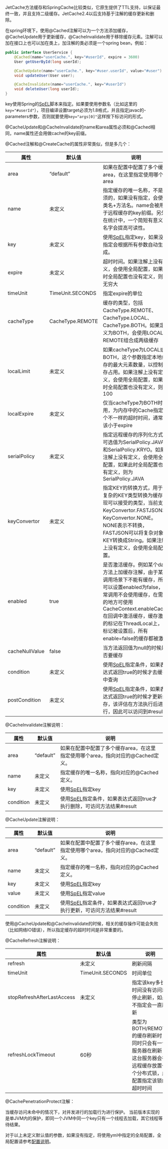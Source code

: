
JetCache方法缓存和SpringCache比较类似，它原生提供了TTL支持，以保证最终一致，并且支持二级缓存。JetCache2.4以后支持基于注解的缓存更新和删除。

在spring环境下，使用@Cached注解可以为一个方法添加缓存，@CacheUpdate用于更新缓存，@CacheInvalidate用于移除缓存元素。注解可以加在接口上也可以加在类上，加注解的类必须是一个spring bean，例如：
```java
public interface UserService {
    @Cached(name="userCache.", key="#userId", expire = 3600)
    User getUserById(long userId);

    @CacheUpdate(name="userCache.", key="#user.userId", value="#user")
    void updateUser(User user);

    @CacheInvalidate(name="userCache.", key="#userId")
    void deleteUser(long userId);
}
```
key使用Spring的[SpEL](https://docs.spring.io/spring/docs/4.2.x/spring-framework-reference/html/expressions.html)脚本来指定。如果要使用参数名（比如这里的```key="#userId"```），项目编译设置target必须为1.8格式，并且指定javac的-parameters参数，否则就要使用```key="args[0]"```这样按下标访问的形式。

@CacheUpdate和@CacheInvalidate的name和area属性必须和@Cached相同，name属性还会用做cache的key前缀。


@Cached注解和@CreateCache的属性非常类似，但是多几个：

|属性|默认值|说明|
| --- | --- | --- |
|area|“default”|如果在配置中配置了多个缓存area，在这里指定使用哪个area|
|name|未定义|指定缓存的唯一名称，不是必须的，如果没有指定，会使用类名+方法名。name会被用于远程缓存的key前缀。另外在统计中，一个简短有意义的名字会提高可读性。|
|key|未定义|使用[SpEL](https://docs.spring.io/spring/docs/4.2.x/spring-framework-reference/html/expressions.html)指定key，如果没有指定会根据所有参数自动生成。|
|expire|未定义| 超时时间。如果注解上没有定义，会使用全局配置，如果此时全局配置也没有定义，则为无穷大|
|timeUnit|TimeUnit.SECONDS|指定expire的单位|
|cacheType|CacheType.REMOTE|缓存的类型，包括CacheType.REMOTE、CacheType.LOCAL、CacheType.BOTH。如果定义为BOTH，会使用LOCAL和REMOTE组合成两级缓存|
|localLimit|未定义|如果cacheType为LOCAL或BOTH，这个参数指定本地缓存的最大元素数量，以控制内存占用。如果注解上没有定义，会使用全局配置，如果此时全局配置也没有定义，则为100|
|localExpire|未定义|仅当cacheType为BOTH时适用，为内存中的Cache指定一个不一样的超时时间，通常应该小于expire|
|serialPolicy|未定义|指定远程缓存的序列化方式。可选值为SerialPolicy.JAVA和SerialPolicy.KRYO。如果注解上没有定义，会使用全局配置，如果此时全局配置也没有定义，则为SerialPolicy.JAVA|
|keyConvertor|未定义|指定KEY的转换方式，用于将复杂的KEY类型转换为缓存实现可以接受的类型，当前支持KeyConvertor.FASTJSON和KeyConvertor.NONE。NONE表示不转换，FASTJSON可以将复杂对象KEY转换成String。如果注解上没有定义，会使用全局配置。|
|enabled|true|是否激活缓存。例如某个dao方法上加缓存注解，由于某些调用场景下不能有缓存，所以可以设置enabled为false，正常调用不会使用缓存，在需要的地方可使用CacheContext.enableCache在回调中激活缓存，缓存激活的标记在ThreadLocal上，该标记被设置后，所有enable=false的缓存都被激活|
|cacheNullValue|false|当方法返回值为null的时候是否要缓存|
|condition|未定义|使用[SpEL](https://docs.spring.io/spring/docs/4.2.x/spring-framework-reference/html/expressions.html)指定条件，如果表达式返回true的时候才去缓存中查询|
|postCondition|未定义|使用[SpEL](https://docs.spring.io/spring/docs/4.2.x/spring-framework-reference/html/expressions.html)指定条件，如果表达式返回true的时候才更新缓存，该评估在方法执行后进行，因此可以访问到#result|

@CacheInvalidate注解说明：

|属性|默认值|说明|
| --- | --- | --- |
|area|“default”|如果在配置中配置了多个缓存area，在这里指定使用哪个area，指向对应的@Cached定义。|
|name|未定义|指定缓存的唯一名称，指向对应的@Cached定义。|
|key|未定义|使用[SpEL](https://docs.spring.io/spring/docs/4.2.x/spring-framework-reference/html/expressions.html)指定key|
|condition|未定义|使用[SpEL](https://docs.spring.io/spring/docs/4.2.x/spring-framework-reference/html/expressions.html)指定条件，如果表达式返回true才执行删除，可访问方法结果#result|

@CacheUpdate注解说明：

|属性|默认值|说明|
| --- | --- | --- |
|area|“default”|如果在配置中配置了多个缓存area，在这里指定使用哪个area，指向对应的@Cached定义。|
|name|未定义|指定缓存的唯一名称，指向对应的@Cached定义。|
|key|未定义|使用[SpEL](https://docs.spring.io/spring/docs/4.2.x/spring-framework-reference/html/expressions.html)指定key|
|value|未定义|使用[SpEL](https://docs.spring.io/spring/docs/4.2.x/spring-framework-reference/html/expressions.html)指定value|
|condition|未定义|使用[SpEL](https://docs.spring.io/spring/docs/4.2.x/spring-framework-reference/html/expressions.html)指定条件，如果表达式返回true才执行更新，可访问方法结果#result|

使用@CacheUpdate和@CacheInvalidate的时候，相关的缓存操作可能会失败（比如网络IO错误），所以指定缓存的超时时间是非常重要的。


@CacheRefresh注解说明：

|属性|默认值|说明|
| --- | --- | --- |
|refresh|未定义|刷新间隔|
|timeUnit|TimeUnit.SECONDS|时间单位|
|stopRefreshAfterLastAccess|未定义|指定该key多长时间没有访问就停止刷新，如果不指定会一直刷新|
|refreshLockTimeout|60秒|类型为BOTH/REMOTE的缓存刷新时，同时只会有一台服务器在刷新，这台服务器会在远程缓存放置一个分布式锁，此配置指定该锁的超时时间|

@CachePenetrationProtect注解：

当缓存访问未命中的情况下，对并发进行的加载行为进行保护。
当前版本实现的是单JVM内的保护，即同一个JVM中同一个key只有一个线程去加载，其它线程等待结果。


对于以上未定义默认值的参数，如果没有指定，将使用yml中指定的全局配置，全局配置请参考[配置说明](Config.md)。

